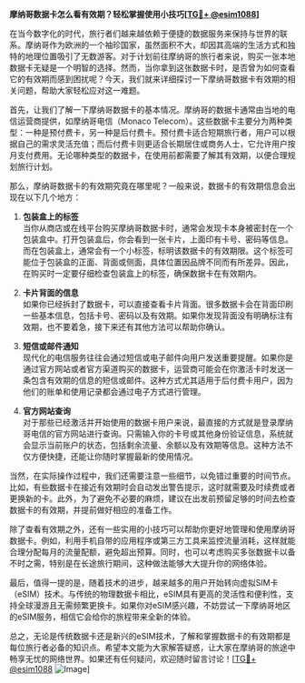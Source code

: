 **摩纳哥数据卡怎么看有效期？轻松掌握使用小技巧[[TG💪+ @esim1088](https://t.me/s/esim1088)]**

在当今数字化的时代，旅行者们越来越依赖于便捷的数据服务来保持与世界的联系。摩纳哥作为欧洲的一个袖珍国家，虽然面积不大，却因其高端的生活方式和独特的地理位置吸引了无数游客。对于计划前往摩纳哥的旅行者来说，购买一张本地数据卡无疑是一个明智的选择。然而，当你拿到这张数据卡时，是否曾为如何查看它的有效期而感到困扰呢？今天，我们就来详细探讨一下摩纳哥数据卡有效期的相关问题，帮助大家轻松应对这一难题。

首先，让我们了解一下摩纳哥数据卡的基本情况。摩纳哥的数据卡通常由当地的电信运营商提供，如摩纳哥电信（Monaco Telecom）。这些数据卡主要分为两种类型：一种是预付费卡，另一种是后付费卡。预付费卡适合短期旅行者，用户可以根据自己的需求灵活充值；而后付费卡则更适合长期居住或商务人士，它允许用户按月支付费用。无论哪种类型的数据卡，在使用前都需要了解其有效期，以便合理规划旅行计划。

那么，摩纳哥数据卡的有效期究竟在哪里呢？一般来说，数据卡的有效期信息会出现在以下几个地方：

1. **包装盒上的标签**  
   当你从商店或在线平台购买摩纳哥数据卡时，通常会发现卡本身被密封在一个包装盒中。打开包装盒后，你会看到一张卡片，上面印有卡号、密码等信息。而在包装盒上，通常会有一个小标签，标明该数据卡的有效期限。这个标签可能位于包装盒的正面、背面或侧面，具体位置因品牌不同而有所差异。因此，在购买时一定要仔细检查包装盒上的标签，确保数据卡在有效期内。

2. **卡片背面的信息**  
   如果你已经拆封了数据卡，可以直接查看卡片背面。很多数据卡会在背面印刷一些基本信息，包括卡号、密码以及有效期。如果你发现背面没有明确标注有效期，也不要着急，接下来还有其他方法可以帮助你确认。

3. **短信或邮件通知**  
   现代化的电信服务往往会通过短信或电子邮件向用户发送重要提醒。如果你是通过官方网站或者官方渠道购买的数据卡，运营商可能会在你激活卡时发送一条包含有效期的信息的短信或邮件。这种方式尤其适用于后付费卡用户，因为他们的账单和使用记录都会通过电子方式进行管理。

4. **官方网站查询**  
   对于那些已经激活并开始使用的数据卡用户来说，最直接的方式就是登录摩纳哥电信的官方网站进行查询。只需输入你的卡号或其他身份验证信息，系统就会显示当前账户的状态，包括剩余流量、余额以及有效期等信息。这种方法不仅方便快捷，还能让你随时掌握最新的使用情况。

当然，在实际操作过程中，我们还需要注意一些细节，以免错过重要的时间节点。比如，有些数据卡在接近有效期时会自动发出警告提示，这时就需要及时续费或者更换新的卡。此外，为了避免不必要的麻烦，建议在出发前预留足够的时间去检查数据卡的有效期，并提前做好相应的准备工作。

除了查看有效期之外，还有一些实用的小技巧可以帮助你更好地管理和使用摩纳哥数据卡。例如，利用手机自带的应用程序或第三方工具来监控流量消耗，这样就能合理分配每月的流量配额，避免超出预算。同时，也可以考虑购买多张数据卡以备不时之需，特别是在长途旅行期间，这种做法能够大大提升你的网络体验。

最后，值得一提的是，随着技术的进步，越来越多的用户开始转向虚拟SIM卡（eSIM）技术。与传统的物理数据卡相比，eSIM具有更高的灵活性和便利性，支持全球漫游且无需频繁更换卡。如果你对eSIM感兴趣，不妨尝试一下摩纳哥地区的eSIM服务，相信它会给你的旅程带来全新的体验。

总之，无论是传统数据卡还是新兴的eSIM技术，了解和掌握数据卡的有效期都是每位旅行者必备的知识点。希望本文能为大家解答疑惑，让大家在摩纳哥的旅途中畅享无忧的网络世界。如果还有任何疑问，欢迎随时留言讨论！[[TG💪+ @esim1088](https://t.me/s/esim1088) ![Image](https://i.postimg.cc/4NQfJmqS/Snipaste-2025-05-13-00-14-12.png)]